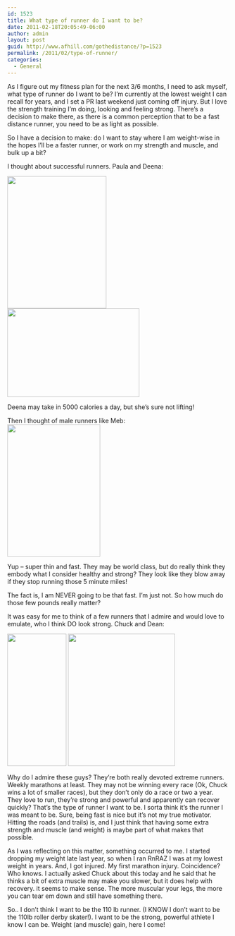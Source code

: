 ```yaml
---
id: 1523
title: What type of runner do I want to be?
date: 2011-02-18T20:05:49-06:00
author: admin
layout: post
guid: http://www.afhill.com/gothedistance/?p=1523
permalink: /2011/02/type-of-runner/
categories:
  - General
---
```

As I figure out my fitness plan for the next 3/6 months, I need to ask myself, what type of runner do I want to be? I&#8217;m currently at the lowest weight I can recall for years, and I set a PR last weekend just coming off injury. But I love the strength training I&#8217;m doing, looking and feeling strong. There&#8217;s a decision to make there, as there is a common perception that to be a fast distance runner, you need to be as light as possible. 

So I have a decision to make: do I want to stay where I am weight-wise in the hopes I&#8217;ll be a faster runner, or work on my strength and muscle, and bulk up a bit?

I thought about successful runners. Paula and Deena:

[<img src="http://www.afhill.com/gothedistance/wp-content/uploads/2011/02/deena-225x300.jpg" alt="" title="deena" width="225" height="300" class="size-medium wp-image-1529" />](http://www.afhill.com/gothedistance/wp-content/uploads/2011/02/deena.jpg) [<img src="http://www.afhill.com/gothedistance/wp-content/uploads/2011/02/paula-300x201.jpg" alt="" title="paula" width="300" height="201" class="size-medium wp-image-1528" />](http://www.afhill.com/gothedistance/wp-content/uploads/2011/02/paula.jpg)<br style="clear: right" />

Deena may take in 5000 calories a day, but she&#8217;s sure not lifting!

Then I thought of male runners like Meb:  
[<img src="http://www.afhill.com/gothedistance/wp-content/uploads/2011/02/meb-211x300.jpg" alt="" title="meb" width="211" height="300" class="size-medium wp-image-1531" />](http://www.afhill.com/gothedistance/wp-content/uploads/2011/02/meb.jpg)<br style="clear: right" />

Yup &#8211; super thin and fast. They may be world class, but do really think they embody what I consider healthy and strong? They look like they blow away if they stop running those 5 minute miles! 

The fact is, I am NEVER going to be that fast. I&#8217;m just not. So how much do those few pounds really matter?

It was easy for me to think of a few runners that I admire and would love to emulate, who I think DO look strong. Chuck and Dean:

[<img src="http://www.afhill.com/gothedistance/wp-content/uploads/2011/02/chuckengle-134x300.jpg" alt="" title="chuckengle" width="134" height="300" class="size-medium wp-image-1533" />](http://www.afhill.com/gothedistance/wp-content/uploads/2011/02/chuckengle.jpg) [<img src="http://www.afhill.com/gothedistance/wp-content/uploads/2011/02/karnazes_dean-243x300.jpg" alt="" title="karnazes_dean" width="243" height="300" class="size-medium wp-image-1532" />](http://www.afhill.com/gothedistance/wp-content/uploads/2011/02/karnazes_dean.jpg)

Why do I admire these guys? They&#8217;re both really devoted extreme runners. Weekly marathons at least. They may not be winning every race (Ok, Chuck wins a lot of smaller races), but they don&#8217;t only do a race or two a year. They love to run, they&#8217;re strong and powerful and apparently can recover quickly? That&#8217;s the type of runner I want to be. I sorta think it&#8217;s the runner I was meant to be. Sure, being fast is nice but it&#8217;s not my true motivator. Hitting the roads (and trails) is, and I just think that having some extra strength and muscle (and weight) is maybe part of what makes that possible.

As I was reflecting on this matter, something occurred to me. I started dropping my weight late last year, so when I ran RnRAZ I was at my lowest weight in years. And, I got injured. My first marathon injury. Coincidence? Who knows. I actually asked Chuck about this today and he said that he thinks a bit of extra muscle may make you slower, but it does help with recovery. it seems to make sense. The more muscular your legs, the more you can tear em down and still have something there. 

So.. I don&#8217;t think I want to be the 110 lb runner. (I KNOW I don&#8217;t want to be the 110lb roller derby skater!). I want to be the strong, powerful athlete I know I can be. Weight (and muscle) gain, here I come!